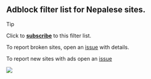 ## Adblock filter list for Nepalese sites. 

>[!TIP]
Click to [**subscribe**](https://subscribe.adblockplus.org/?location=https://raw.githubusercontent.com/nehubuser/Nepal-Filters/master/Nepal%20Filters.txt&title=Nepal%20Filters) to this filter list.  


To report broken sites, open an [issue](https://github.com/nehubuser/Nepal-Filters/issues/new?template=broken-site-report.md) with details. 

To report new sites with ads open an [issue](https://github.com/nehubuser/Nepal-Filters/issues/new?template=suggest-sites-with-ads-.md)


![](https://komarev.com/ghpvc/?username=nehubuser&style=flat-square&base=85)
